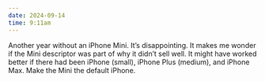 ```yaml
---
date: 2024-09-14
time: 9:11am
---
```

Another year without an iPhone Mini. It’s disappointing. It makes me wonder if the Mini descriptor was part of why it didn’t sell well. It might have worked better if there had been iPhone (small), iPhone Plus (medium), and iPhone Max. Make the Mini the default iPhone.